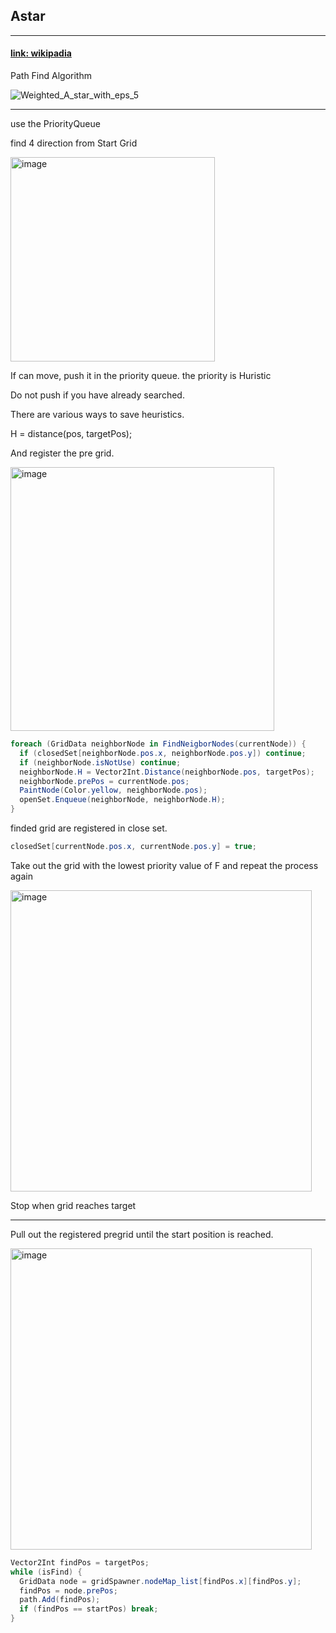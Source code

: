 ## Astar
---
#### [link: wikipadia](https://en.wikipedia.org/wiki/A*_search_algorithm)

Path Find Algorithm

![Weighted_A_star_with_eps_5](https://github.com/HyunWoo-Jo/game_physics_math/assets/73084993/27dfd4b7-e866-417d-9447-bdab8fcdb4b5)

---

use the PriorityQueue


find 4 direction from Start Grid

<img width="327" alt="image" src="https://github.com/HyunWoo-Jo/game_physics_math/assets/73084993/aead6ac0-e286-4f57-a763-dad81ab2a2a1">

If can move, push it in the priority queue. the priority is Huristic

Do not push if you have already searched.

There are various ways to save heuristics.

H = distance(pos, targetPos);

And register the pre grid.

<img width="422" alt="image" src="https://github.com/HyunWoo-Jo/game_physics_math/assets/73084993/c0779faa-a722-40c0-b03f-749ade75415e">

```C#
foreach (GridData neighborNode in FindNeigborNodes(currentNode)) {
  if (closedSet[neighborNode.pos.x, neighborNode.pos.y]) continue;
  if (neighborNode.isNotUse) continue;
  neighborNode.H = Vector2Int.Distance(neighborNode.pos, targetPos);
  neighborNode.prePos = currentNode.pos;
  PaintNode(Color.yellow, neighborNode.pos);
  openSet.Enqueue(neighborNode, neighborNode.H);
}
```

finded grid are registered in close set.

```C#
closedSet[currentNode.pos.x, currentNode.pos.y] = true;
```

Take out the grid with the lowest priority value of F and repeat the process again

<img width="482" alt="image" src="https://github.com/HyunWoo-Jo/game_physics_math/assets/73084993/8c90b89d-7ecc-494e-935f-a82e81853bc6">

Stop when grid reaches target

---

Pull out the registered pregrid until the start position is reached.

<img width="482" alt="image" src="https://github.com/HyunWoo-Jo/game_physics_math/assets/73084993/22e6cdc6-22ad-4146-8ca9-fbf461e1225d">

```C#
Vector2Int findPos = targetPos;        
while (isFind) {
  GridData node = gridSpawner.nodeMap_list[findPos.x][findPos.y];
  findPos = node.prePos;
  path.Add(findPos);
  if (findPos == startPos) break;
}
```
